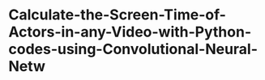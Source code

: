# Calculate-the-Screen-Time-of-Actors-in-any-Video-with-Python-codes-using-Convolutional-Neural-Netw